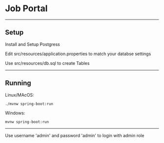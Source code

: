 # Job Portal

---

## Setup
Install and Setup Postgress

Edit src/resources/application.properties to match your databse settings  

Use src/resources/db.sql to create Tables

--- 

## Running
Linux/MAcOS:
```
./mvnw spring-boot:run
```

Windows:
```
mvnw spring-boot:run
```

---

Use username 'admin' and password 'admin' to login with admin role

